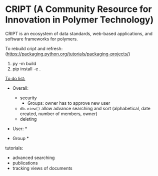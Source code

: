 # CRIPT (A Community Resource for Innovation in Polymer Technology)

CRIPT is an ecosystem of data standards, web-based applications, and software frameworks for polymers.



To rebuild cript and refresh:
(https://packaging.python.org/tutorials/packaging-projects/)
1) py -m build
2) pip  install -e .



<u>To do list:</u>
* Overall:
    * security
        * Groups: owner has to approve new user
    * `db.view()` allow advance searching and sort (alphabetical, date created, number of members, owner)
    * deleting

* User:
    *
    
* Group
    * 
    

tutorials:
* advanced searching
* publications
* tracking views of documents
